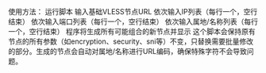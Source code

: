 使用方法：
运行脚本
输入基础VLESS节点URL
依次输入IP列表（每行一个，空行结束）
依次输入端口列表（每行一个，空行结束）
依次输入属地/名称列表（每行一个，空行结束）
程序将生成所有可能组合的新节点并显示
这个脚本会保持原有节点的所有参数（如encryption、security、sni等）不变，只替换需要批量修改的部分。生成的节点会自动对属地/名称进行URL编码，确保特殊字符不会导致问题。
